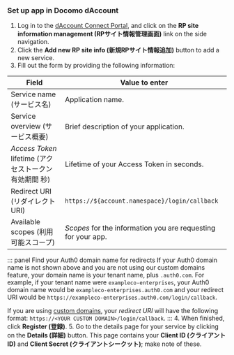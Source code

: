 ### Set up app in Docomo dAccount
1. Log in to the [dAccount Connect Portal](https://dac-g.apl01.spmode.ne.jp/VIEW_OC01/GOCA00004/), and click on the **RP site information management (RPサイト情報管理画面)** link on the side navigation.
2. Click the **Add new RP site info (新規RPサイト情報追加)** button to add a new service.
3. Fill out the form by providing the following information:

| Field | Value to enter |
--------|----------------|
| Service name (サービス名) | Application name. |
| Service overview (サービス概要) | Brief description of your application. |
| <dfn data-key="access-token">Access Token</dfn> lifetime (アクセストークン有効期間 秒) | Lifetime of your Access Token in seconds. |
| Redirect URI (リダイレクトURI) | `https://${account.namespace}/login/callback` |
| Available scopes (利用可能スコープ) | <dfn data-key="scope">Scopes</dfn> for the information you are requesting for your app. |

::: panel Find your Auth0 domain name for redirects
If your Auth0 domain name is not shown above and you are not using our custom domains feature, your domain name is your tenant name, plus `.auth0.com`. For example, if your tenant name were `exampleco-enterprises`, your Auth0 domain name would be `exampleco-enterprises.auth0.com` and your redirect URI would be `https://exampleco-enterprises.auth0.com/login/callback`.

If you are using [custom domains](https://auth0.com/docs/custom-domains), your <dfn data-key="callback">redirect URI</dfn> will have the following format: `https://<YOUR CUSTOM DOMAIN>/login/callback`.
:::
4. When finished, click **Register (登録)**.
5. Go to the details page for your service by clicking on the **Details (詳細)** button. This page contains your **Client ID (クライアントID)** and **Client Secret (クライアントシークット)**; make note of these.
